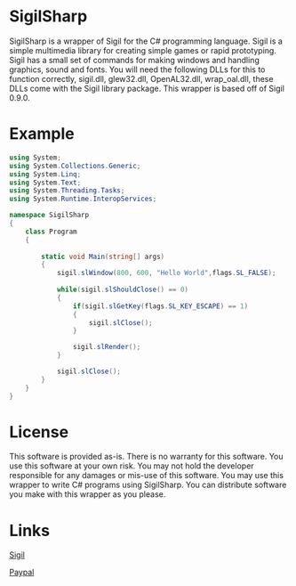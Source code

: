 # SigilSharp

SigilSharp is a wrapper of Sigil for the C# programming language. Sigil is a simple multimedia library for creating simple games or rapid prototyping. Sigil has a small set of commands for making windows and handling graphics, sound and fonts. You will need the following DLLs for this to function correctly, sigil.dll, glew32.dll, OpenAL32.dll, wrap_oal.dll, these DLLs come with the Sigil library package. This wrapper is based off of Sigil 0.9.0.


# Example

```C#
using System;
using System.Collections.Generic;
using System.Linq;
using System.Text;
using System.Threading.Tasks;
using System.Runtime.InteropServices;

namespace SigilSharp
{
    class Program 
    {
       
        static void Main(string[] args)
        {
            sigil.slWindow(800, 600, "Hello World",flags.SL_FALSE);
            
            while(sigil.slShouldClose() == 0)
            {
                if(sigil.slGetKey(flags.SL_KEY_ESCAPE) == 1)
                {
                    sigil.slClose();
                }

                sigil.slRender();
            }

            sigil.slClose();
        }
    }
}

```

# License

This software is provided as-is. There is no warranty for this software. You use this software at your
own risk. You may not hold the developer responsible for any damages or mis-use
of this software. You may use this wrapper to write C# programs using SigilSharp. You can distribute software you make with this wrapper as you please. 


# Links

[Sigil](http://www.libsigil.com/)

[Paypal](paypal.me/IcyViking)

